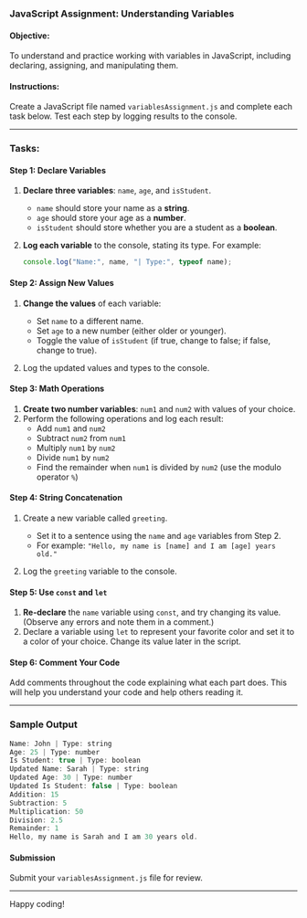 
### JavaScript Assignment: Understanding Variables

#### Objective:
To understand and practice working with variables in JavaScript, including declaring, assigning, and manipulating them.

#### Instructions:
Create a JavaScript file named `variablesAssignment.js` and complete each task below. Test each step by logging results to the console.

---

### Tasks:

#### Step 1: Declare Variables
1. **Declare three variables**: `name`, `age`, and `isStudent`.
   - `name` should store your name as a **string**.
   - `age` should store your age as a **number**.
   - `isStudent` should store whether you are a student as a **boolean**.

2. **Log each variable** to the console, stating its type. For example:
   ```javascript
   console.log("Name:", name, "| Type:", typeof name);
   ```

#### Step 2: Assign New Values
1. **Change the values** of each variable:
   - Set `name` to a different name.
   - Set `age` to a new number (either older or younger).
   - Toggle the value of `isStudent` (if true, change to false; if false, change to true).

2. Log the updated values and types to the console.

#### Step 3: Math Operations
1. **Create two number variables**: `num1` and `num2` with values of your choice.
2. Perform the following operations and log each result:
   - Add `num1` and `num2`
   - Subtract `num2` from `num1`
   - Multiply `num1` by `num2`
   - Divide `num1` by `num2`
   - Find the remainder when `num1` is divided by `num2` (use the modulo operator `%`)

#### Step 4: String Concatenation
1. Create a new variable called `greeting`.
   - Set it to a sentence using the `name` and `age` variables from Step 2. 
   - For example: `"Hello, my name is [name] and I am [age] years old."`

2. Log the `greeting` variable to the console.

#### Step 5: Use `const` and `let`
1. **Re-declare** the `name` variable using `const`, and try changing its value. (Observe any errors and note them in a comment.)
2. Declare a variable using `let` to represent your favorite color and set it to a color of your choice. Change its value later in the script.

#### Step 6: Comment Your Code
Add comments throughout the code explaining what each part does. This will help you understand your code and help others reading it.

---

### Sample Output
```javascript
Name: John | Type: string
Age: 25 | Type: number
Is Student: true | Type: boolean
Updated Name: Sarah | Type: string
Updated Age: 30 | Type: number
Updated Is Student: false | Type: boolean
Addition: 15
Subtraction: 5
Multiplication: 50
Division: 2.5
Remainder: 1
Hello, my name is Sarah and I am 30 years old.
```

#### Submission
Submit your `variablesAssignment.js` file for review.

---

Happy coding!